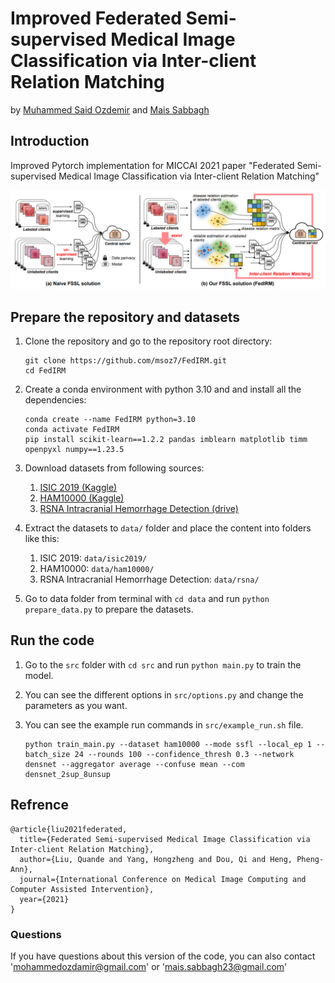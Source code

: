 # Improved Federated Semi-supervised Medical Image Classification via Inter-client Relation Matching
by [Muhammed Said Ozdemir](https://github.com/msoz7) and [Mais Sabbagh](https://github.com/MaisSabbagh)

## Introduction

Improved Pytorch implementation for MICCAI 2021 paper "Federated Semi-supervised Medical Image Classification via Inter-client Relation Matching"

![](figure/miccai2021_fedirm.png)
## Prepare the repository and datasets
1. Clone the repository and go to the repository root directory:

       git clone https://github.com/msoz7/FedIRM.git
       cd FedIRM

2. Create a conda environment with python 3.10 and and install all the dependencies:

       conda create --name FedIRM python=3.10
       conda activate FedIRM
       pip install scikit-learn==1.2.2 pandas imblearn matplotlib timm openpyxl numpy==1.23.5

4. Download datasets from following sources:
   1. [ISIC 2019 (Kaggle)](https://www.kaggle.com/datasets/andrewmvd/isic-2019)
   2. [HAM10000 (Kaggle)](https://www.kaggle.com/kmader/skin-cancer-mnist-ham10000)
   3. [RSNA Intracranial Hemorrhage Detection (drive)](https://drive.google.com/drive/folders/1bhe_0KvdxEli7-6ZrQ9ahaDPpSnvF4UW?usp=share_link)

5. Extract the datasets to `data/` folder and place the content into folders like this:
   1. ISIC 2019: `data/isic2019/`
   2. HAM10000: `data/ham10000/`
   3. RSNA Intracranial Hemorrhage Detection: `data/rsna/`

6. Go to data folder from terminal with `cd data` and run `python prepare_data.py` to prepare the datasets.

## Run the code
1. Go to the `src` folder with `cd src` and run `python main.py` to train the model.

2. You can see the different options in `src/options.py` and change the parameters as you want.

3. You can see the example run commands in `src/example_run.sh` file.

       python train_main.py --dataset ham10000 --mode ssfl --local_ep 1 --batch_size 24 --rounds 100 --confidence_thresh 0.3 --network densnet --aggregator average --confuse mean --com densnet_2sup_8unsup

   
## Refrence
    @article{liu2021federated,
      title={Federated Semi-supervised Medical Image Classification via Inter-client Relation Matching},
      author={Liu, Quande and Yang, Hongzheng and Dou, Qi and Heng, Pheng-Ann},
      journal={International Conference on Medical Image Computing and Computer Assisted Intervention},
      year={2021}
    }

### Questions

If you have questions about this version of the code, you can also contact 'mohammedozdamir@gmail.com' or 'mais.sabbagh23@gmail.com'
